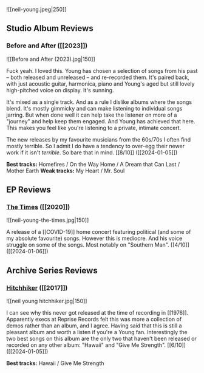 ![[neil-young.jpeg|250]]

## Studio Album Reviews

### Before and After ([[2023]])

![[Before and After (2023).jpg|150]]

Fuck yeah. I loved this. Young has chosen a selection of songs from his past – both released and unreleased – and re-recorded them. It's paired back, with just acoustic guitar, harmonica, piano and Young's aged but still lovely high-pitched voice on display. It's sunning.

It's mixed as a single track. And as a rule I dislike albums where the songs blend. It's mostly gimmicky and can make listening to individual songs jarring. But when done well it can help take the listener on more of a "journey" and help keep them engaged. And Young has achieved that here. This makes you feel like you're listening to a private, intimate concert.

The new releases by my favourite musicians from the 60s/70s I often find mostly terrible. So I admit I do have a tendency to over-egg their newer work if it isn't *terrible*. So bare that in mind. [[8/10]] ([[2024-01-05]])

**Best tracks:** Homefires / On the Way Home / A Dream that Can Last / Mother Earth
**Weak tracks:** My Heart / Mr. Soul



## EP Reviews

### [The Times](https://en.wikipedia.org/wiki/The_Times_(EP)) ([[2020]])

![[neil-young-the-times.jpg|150]]

A release of a [[COVID-19]] home concert featuring political (and some of my absolute favourite) songs. However this is mediocre. And his voice struggle on some of the songs. Most notably on "Southern Man". [[4/10]] ([[2024-01-06]])


## Archive Series Reviews

### [Hitchhiker](https://en.wikipedia.org/wiki/Hitchhiker_(album)) ([[2017]])

![[neil young hitchhiker.jpg|150]]

I can see why this never got released at the time of recording in [[1976]]. Apparently execs at Reprise Records felt this was more a collection of demos rather than an album, and I agree. Having said that this is still a pleasant album and worth a listen if you're a Young fan. Interestingly the two best songs on this album are the only two that haven't been released or recorded on any other album: "Hawaii" and "Give Me Strength". [[6/10]] ([[2024-01-05]])

**Best tracks:** Hawaii / Give Me Strength